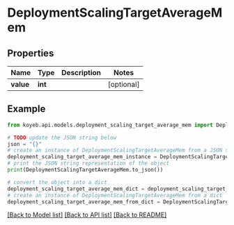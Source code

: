 # DeploymentScalingTargetAverageMem


## Properties

Name | Type | Description | Notes
------------ | ------------- | ------------- | -------------
**value** | **int** |  | [optional] 

## Example

```python
from koyeb.api.models.deployment_scaling_target_average_mem import DeploymentScalingTargetAverageMem

# TODO update the JSON string below
json = "{}"
# create an instance of DeploymentScalingTargetAverageMem from a JSON string
deployment_scaling_target_average_mem_instance = DeploymentScalingTargetAverageMem.from_json(json)
# print the JSON string representation of the object
print(DeploymentScalingTargetAverageMem.to_json())

# convert the object into a dict
deployment_scaling_target_average_mem_dict = deployment_scaling_target_average_mem_instance.to_dict()
# create an instance of DeploymentScalingTargetAverageMem from a dict
deployment_scaling_target_average_mem_from_dict = DeploymentScalingTargetAverageMem.from_dict(deployment_scaling_target_average_mem_dict)
```
[[Back to Model list]](../README.md#documentation-for-models) [[Back to API list]](../README.md#documentation-for-api-endpoints) [[Back to README]](../README.md)


